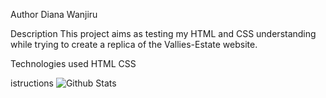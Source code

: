 Author
Diana Wanjiru

Description
This project aims as testing my HTML and CSS understanding while trying to create a replica of the Vallies-Estate website.

Technologies used 
HTML    CSS
 
 istructions
 ![Github Stats](https://github-readme-stats.vercel.app/api?username=Dianawanjiru&count_private=true&show_icons=true&include_all_commits=true)
